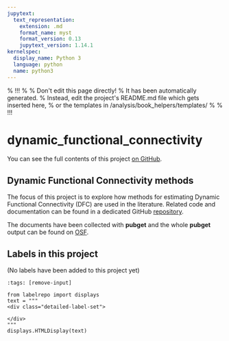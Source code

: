 ```yaml
---
jupytext:
  text_representation:
    extension: .md
    format_name: myst
    format_version: 0.13
    jupytext_version: 1.14.1
kernelspec:
  display_name: Python 3
  language: python
  name: python3
---
```


% !!!
%
% Don't edit this page directly!
% It has been automatically generated.
% Instead, edit the project's README.md file which gets inserted here,
% or the templates in /analysis/book_helpers/templates/
%
% !!!


# dynamic_functional_connectivity

You can see the full contents of this project [on GitHub](https://github.com/neurodatascience/labelbuddy-annotations/tree/main/projects/dynamic_functional_connectivity/).

## Dynamic Functional Connectivity methods

The focus of this project is to explore how methods for estimating Dynamic Functional Connectivity (DFC) are used in the literature.
Related code and documentation can be found in a dedicated GitHub [repository](https://github.com/neurodatascience/dfc_text_mining).

The documents have been collected with **pubget** and the whole **pubget** output can be found on [OSF](https://osf.io/2ekbd).


## Labels in this project


(No labels have been added to this project yet)


```{code-cell}
:tags: [remove-input]

from labelrepo import displays
text = """
<div class="detailed-label-set">
    
</div>
"""
displays.HTMLDisplay(text)
```